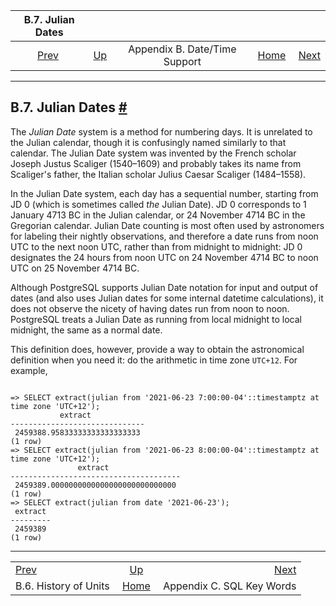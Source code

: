 

|                       B.7. Julian Dates                      |                                                              |                               |                                                       |                                                                 |
| :----------------------------------------------------------: | :----------------------------------------------------------- | :---------------------------: | ----------------------------------------------------: | --------------------------------------------------------------: |
| [Prev](datetime-units-history.html "B.6. History of Units")  | [Up](datetime-appendix.html "Appendix B. Date/Time Support") | Appendix B. Date/Time Support | [Home](index.html "PostgreSQL 17devel Documentation") |  [Next](sql-keywords-appendix.html "Appendix C. SQL Key Words") |

***

## B.7. Julian Dates [#](#DATETIME-JULIAN-DATES)

The *Julian Date* system is a method for numbering days. It is unrelated to the Julian calendar, though it is confusingly named similarly to that calendar. The Julian Date system was invented by the French scholar Joseph Justus Scaliger (1540–1609) and probably takes its name from Scaliger's father, the Italian scholar Julius Caesar Scaliger (1484–1558).

In the Julian Date system, each day has a sequential number, starting from JD 0 (which is sometimes called *the* Julian Date). JD 0 corresponds to 1 January 4713 BC in the Julian calendar, or 24 November 4714 BC in the Gregorian calendar. Julian Date counting is most often used by astronomers for labeling their nightly observations, and therefore a date runs from noon UTC to the next noon UTC, rather than from midnight to midnight: JD 0 designates the 24 hours from noon UTC on 24 November 4714 BC to noon UTC on 25 November 4714 BC.

Although PostgreSQL supports Julian Date notation for input and output of dates (and also uses Julian dates for some internal datetime calculations), it does not observe the nicety of having dates run from noon to noon. PostgreSQL treats a Julian Date as running from local midnight to local midnight, the same as a normal date.

This definition does, however, provide a way to obtain the astronomical definition when you need it: do the arithmetic in time zone `UTC+12`. For example,

```

=> SELECT extract(julian from '2021-06-23 7:00:00-04'::timestamptz at time zone 'UTC+12');
           extract
------------------------------
 2459388.95833333333333333333
(1 row)
=> SELECT extract(julian from '2021-06-23 8:00:00-04'::timestamptz at time zone 'UTC+12');
               extract
--------------------------------------
 2459389.0000000000000000000000000000
(1 row)
=> SELECT extract(julian from date '2021-06-23');
 extract
---------
 2459389
(1 row)
```

***

|                                                              |                                                              |                                                                 |
| :----------------------------------------------------------- | :----------------------------------------------------------: | --------------------------------------------------------------: |
| [Prev](datetime-units-history.html "B.6. History of Units")  | [Up](datetime-appendix.html "Appendix B. Date/Time Support") |  [Next](sql-keywords-appendix.html "Appendix C. SQL Key Words") |
| B.6. History of Units                                        |     [Home](index.html "PostgreSQL 17devel Documentation")    |                                       Appendix C. SQL Key Words |
